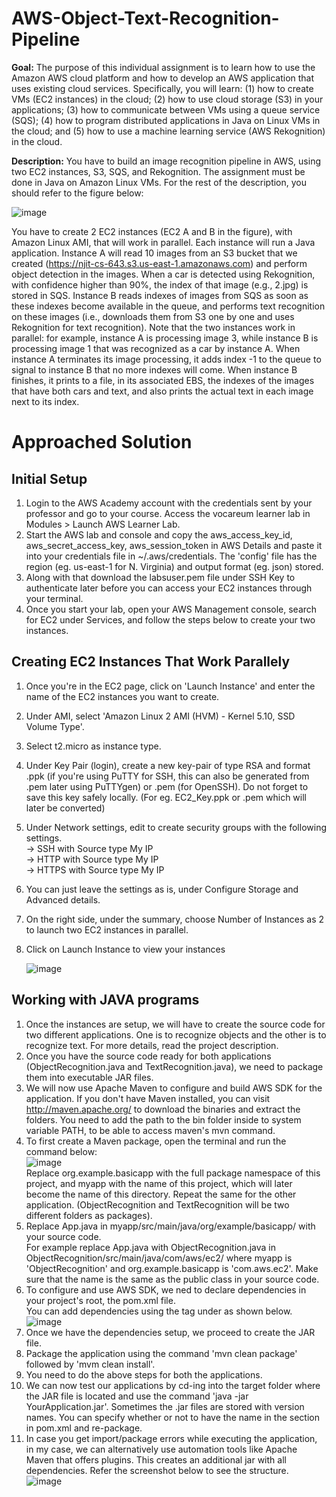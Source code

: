 # AWS-Object-Text-Recognition-Pipeline
<p><b>Goal:</b> The purpose of this individual assignment is to learn how to use the Amazon AWS cloud platform and how to develop an AWS application that uses existing cloud services. Specifically, you will learn: (1) how to create VMs (EC2 instances) in the cloud; (2) how to use cloud storage (S3) in your applications; (3) how to communicate between VMs using a queue service (SQS); (4) how to program distributed applications in Java on Linux VMs in the cloud; and (5) how to use a machine learning service (AWS Rekognition) in the cloud.</p>

<b>Description:</b> You have to build an image recognition pipeline in AWS, using two EC2 instances, S3, SQS, and Rekognition. The assignment must be done in Java on Amazon Linux VMs. For the rest of the description, you should refer to the figure below:

![image](https://github.com/CK-ghub/AWS-Object-Text-Recognition-Pipeline/assets/69519007/e4358681-7eca-446d-bd90-6fb5a27c7632)

You have to create 2 EC2 instances (EC2 A and B in the figure), with Amazon Linux AMI, that will work in parallel. Each instance will run a Java application. Instance A will read 10 images from an S3 bucket that we created (https://njit-cs-643.s3.us-east-1.amazonaws.com) and perform object detection in the images. When a car is detected using Rekognition, with confidence higher than 90%, the index of that image (e.g., 2.jpg) is stored in SQS. Instance B reads indexes of images from SQS as soon as these indexes become available in the queue, and performs text recognition on these images (i.e., downloads them from S3 one by one and uses Rekognition for text recognition). Note that the two instances work in parallel: for example, instance A is processing image 3, while instance B is processing image 1 that was recognized as a car by instance A. When instance A terminates its image processing, it adds index -1 to the queue to signal to instance B that no more indexes will come. When instance B finishes, it prints to a file, in its associated EBS, the indexes of the images that have both cars and text, and also prints the actual text in each image next to its index.

# Approached Solution

## Initial Setup
1) Login to the AWS Academy account with the credentials sent by your professor and go to your course. Access the vocareum learner lab in Modules > Launch AWS Learner Lab.
2) Start the AWS lab and console and copy the aws_access_key_id, aws_secret_access_key, aws_session_token in AWS Details and paste it into your credentials file in ~/.aws/credentials. The 'config' file has the region (eg. us-east-1 for N. Virginia) and output format (eg. json) stored. 
3) Along with that download the labsuser.pem file under SSH Key to authenticate later before you can access your EC2 instances through your terminal.
4) Once you start your lab, open your AWS Management console, search for EC2 under Services, and follow the steps below to create your two instances.

## Creating EC2 Instances That Work Parallely
1) Once you're in the EC2 page, click on 'Launch Instance' and enter the name of the EC2 instances you want to create.
2) Under AMI, select 'Amazon Linux 2 AMI (HVM) - Kernel 5.10, SSD Volume Type'.
3) Select t2.micro as instance type.
4) Under Key Pair (login), create a new key-pair of type RSA and format .ppk (if you're using PuTTY for SSH, this can also be generated from .pem later using PuTTYgen) or .pem (for OpenSSH). Do not forget to save this key safely locally. (For eg. EC2_Key.ppk or .pem which will later be converted)
5) Under Network settings, edit to create security groups with the following settings.<br>
    -> SSH with Source type My IP<br>
    -> HTTP with Source type My IP<br>
    -> HTTPS with Source type My IP<br>
6) You can just leave the settings as is, under Configure Storage and Advanced details.
7) On the right side, under the summary, choose Number of Instances as 2 to launch two EC2 instances in parallel.
8) Click on Launch Instance to view your instances

   ![image](https://github.com/CK-ghub/AWS-Object-Text-Recognition-Pipeline/assets/69519007/9ed0a825-b6fb-4358-a9a8-d1ce4bd275d8)

## Working with JAVA programs
1) Once the instances are setup, we will have to create the source code for two different applications. One is to recognize objects and the other is to recognize text. For more details, read the project description.
2) Once you have the source code ready for both applications (ObjectRecognition.java and TextRecognition.java), we need to package them into executable JAR files.
3) We will now use Apache Maven to configure and build AWS SDK for the application. If you don't have Maven installed, you can visit http://maven.apache.org/ to download the binaries and extract the folders. You need to add the path to the bin folder inside to system variable PATH, to be able to access maven's mvn command. 
4) To first create a Maven package, open the terminal and run the command below:<br>
![image](https://github.com/CK-ghub/AWS-Object-Text-Recognition-Pipeline/assets/69519007/22770162-5a86-411f-b001-290e78b86fb1)<br>
Replace org.example.basicapp with the full package namespace of this project, and myapp with the name of this project, which will later become the name of this directory. Repeat the same for the other application. (ObjectRecognition and TextRecognition will be two different folders as packages).
5) Replace App.java in myapp/src/main/java/org/example/basicapp/ with your source code.<br>
For example replace App.java with ObjectRecognition.java in ObjectRecognition/src/main/java/com/aws/ec2/ where myapp is 'ObjectRecognition' and org.example.basicapp is 'com.aws.ec2'. Make sure that the name is the same as the public class in your source code.
6) To configure and use AWS SDK, we ned to declare dependencies in your project's root, the pom.xml file.<br>
   You can add dependencies using the <dependency> tag under <dependencies> as shown below. <br>
   ![image](https://github.com/CK-ghub/AWS-Object-Text-Recognition-Pipeline/assets/69519007/82f0ea38-b67d-4644-815f-058bc816128f)<br>
7) Once we have the dependencies setup, we proceed to create the JAR file.
8) Package the application using the command 'mvn clean package' followed by 'mvm clean install'.
9) You need to do the above steps for both the applications. 
10) We can now test our applications by cd-ing into the target folder where the JAR file is located and use the command 'java -jar YourApplication.jar'. Sometimes the .jar files are stored with version names. You can specify whether or not to have the name in the <build> section in pom.xml and re-package.
11) In case you get import/package errors while executing the application, in my case, we can alternatively use automation tools like Apache Maven that offers plugins. This creates an additional jar with all dependencies. Refer the screenshot below to see the structure. <br>
![image](https://github.com/CK-ghub/AWS-Object-Text-Recognition-Pipeline/assets/69519007/b7ceba01-fe6f-49da-806b-0b26b069b662)<br>


